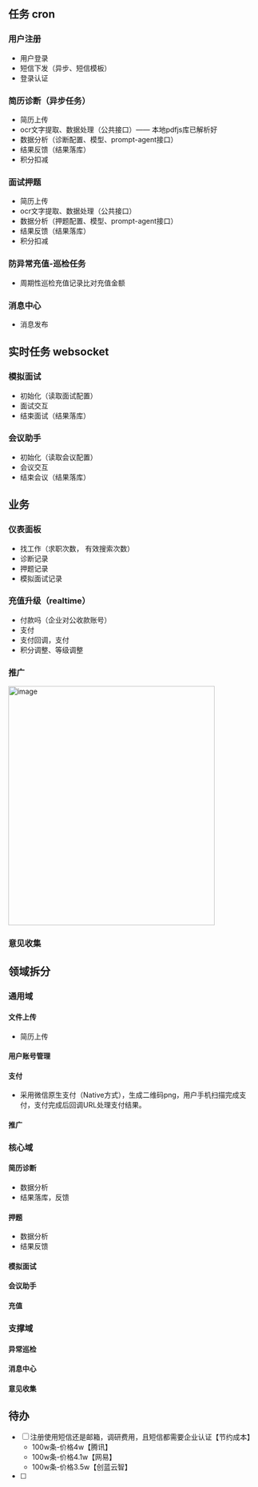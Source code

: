## 任务 cron
### 用户注册
- 用户登录
- 短信下发（异步、短信模板）
- 登录认证

### 简历诊断（异步任务）
- 简历上传
- ocr文字提取、数据处理（公共接口）—— 本地pdfjs库已解析好
- 数据分析（诊断配置、模型、prompt-agent接口）
- 结果反馈（结果落库）
- 积分扣减

### 面试押题
- 简历上传
- ocr文字提取、数据处理（公共接口）
- 数据分析（押题配置、模型、prompt-agent接口）
- 结果反馈（结果落库）
- 积分扣减

### 防异常充值-巡检任务
- 周期性巡检充值记录比对充值金额

### 消息中心
- 消息发布

## 实时任务 websocket
### 模拟面试
- 初始化（读取面试配置）
- 面试交互
- 结束面试（结果落库）

### 会议助手
- 初始化（读取会议配置）
- 会议交互
- 结束会议（结果落库）

## 业务
### 仪表面板
- 找工作（求职次数， 有效搜索次数）
- 诊断记录
- 押题记录
- 模拟面试记录

### 充值升级（realtime）
- 付款吗（企业对公收款账号）
- 支付
- 支付回调，支付
- 积分调整、等级调整

### 推广
<img width="413" height="479" alt="image" src="https://github.com/user-attachments/assets/3bc549d4-af94-4317-80e8-efa0f99cae4c" />


### 意见收集


## 领域拆分

### 通用域
#### 文件上传
+ 简历上传

#### 用户账号管理

#### 支付
+ 采用微信原生支付（Native方式），生成二维码png，用户手机扫描完成支付，支付完成后回调URL处理支付结果。

#### 推广

### 核心域
#### 简历诊断
+ 数据分析
+ 结果落库，反馈

#### 押题
+ 数据分析
+ 结果反馈

#### 模拟面试

#### 会议助手

#### 充值

### 支撑域
#### 异常巡检

#### 消息中心

#### 意见收集

## 待办
+ [ ] 注册使用短信还是邮箱，调研费用，且短信都需要企业认证【节约成本】
  - 100w条-价格4w【腾讯】
  - 100w条-价格4.1w【网易】
  - 100w条-价格3.5w【创蓝云智】
+ [ ] 
